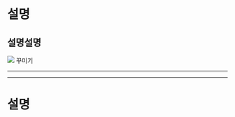 # 설명
## 설명설명
<img src="https://haracedaily.github.io/html_test/0114/image.png"/>
꾸미기

* * *

- - - 

# 설명
